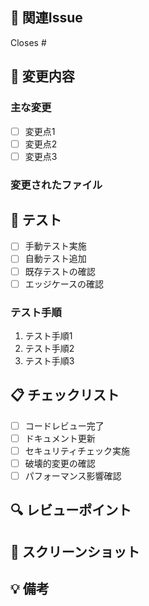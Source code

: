 ## 🔗 関連Issue
Closes #

## 📝 変更内容
<!-- 変更の詳細説明 -->

### 主な変更
- [ ] 変更点1
- [ ] 変更点2
- [ ] 変更点3

### 変更されたファイル
<!-- 主要な変更ファイルの説明 -->

## 🧪 テスト
- [ ] 手動テスト実施
- [ ] 自動テスト追加
- [ ] 既存テストの確認
- [ ] エッジケースの確認

### テスト手順
1. テスト手順1
2. テスト手順2
3. テスト手順3

## 📋 チェックリスト
- [ ] コードレビュー完了
- [ ] ドキュメント更新
- [ ] セキュリティチェック実施
- [ ] 破壊的変更の確認
- [ ] パフォーマンス影響確認

## 🔍 レビューポイント
<!-- レビュアーに特に確認してほしい点 -->

## 📸 スクリーンショット
<!-- 必要に応じて画面キャプチャを追加 -->

## 💡 備考
<!-- 追加の考慮事項があれば記載 -->